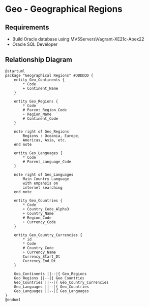 # Geo - Geographical Regions

## Requirements

 * Build Oracle database using MV5Servers\Vagrant-XE21c-Apex22
 * Oracle SQL Developer

## Relationship Diagram

```plantuml
@startuml
package "Geographical Regions" #DDDDDD {
    entity Geo_Continents {
        * Code
        + Continent_Name
    }

    entity Geo_Regions {
        * Code
        # Parent_Region_Code
        + Region_Name
        # Continent_Code
    }

    note right of Geo_Regions 
        Regions : Oceania, Europe, 
        Americas, Asia, etc.
    end note

    entity Geo_Languages {
        * Code
        # Parent_Language_Code
    }

    note right of Geo_Languages 
        Main Country Language 
        with empahsis on 
        internet searching
    end note

    entity Geo_Countries {
        * Code
        + Country_Code_Alpha3
        + Country_Name
        # Region_Code
        + Currency_Code
    }

    entity Geo_Country_Currencies {
        * id
        * Code
        # Country_Code
        + Currency_Name
        Currency_Start_Dt
        Currency_End_Dt
    }

    Geo_Continents ||--|{ Geo_Regions
    Geo_Regions ||--|{ Geo_Countries
    Geo_Countries ||--|{ Geo_Country_Currencies
    Geo_Languages ||--|{ Geo_Countries
    Geo_Languages ||--|{ Geo_Languages
}
@enduml
```

<!-- PlantUML Entity Relationship Diagram
Zero or One 	|o--
Exactly One 	||--
Zero or Many 	}o--
One or Many 	}|--

* Primary/Unique column
+ mandatory column
# Foreign column

- private
# protected
~ package private
+ public
-->
